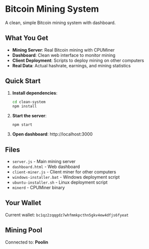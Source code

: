 # Bitcoin Mining System

A clean, simple Bitcoin mining system with dashboard.

## What You Get

- **Mining Server**: Real Bitcoin mining with CPUMiner
- **Dashboard**: Clean web interface to monitor mining
- **Client Deployment**: Scripts to deploy mining on other computers
- **Real Data**: Actual hashrate, earnings, and mining statistics

## Quick Start

1. **Install dependencies**:
   ```bash
   cd clean-system
   npm install
   ```

2. **Start the server**:
   ```bash
   npm start
   ```

3. **Open dashboard**: http://localhost:3000

## Files

- `server.js` - Main mining server
- `dashboard.html` - Web dashboard
- `client-miner.js` - Client miner for other computers
- `windows-installer.bat` - Windows deployment script
- `ubuntu-installer.sh` - Linux deployment script
- `minerd` - CPUMiner binary

## Your Wallet

Current wallet: `bc1qz2zqqgdz7whfmmkpcthn5gkv4ew4dfjs6fyeat`

## Mining Pool

Connected to: **Poolin**

